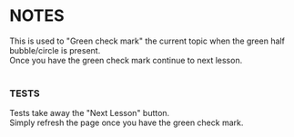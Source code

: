 <h1>NOTES</h1>
This is used to "Green check mark" the current topic when the green half bubble/circle is present.</br>
Once you have the green check mark continue to next lesson.</br>
</br>
<h3>TESTS</h3>
Tests take away the "Next Lesson" button.</br>
Simply refresh the page once you have the green check mark.
